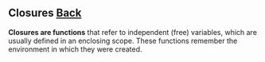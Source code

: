 ## Closures [Back](./../JavaScript.md)

**Closures are functions** that refer to independent (free) variables, which are usually defined in an enclosing scope. These functions remember the environment in which they were created.


